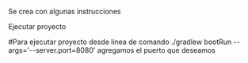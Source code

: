 Se crea con algunas instrucciones

Ejecutar proyecto




#Para ejecutar proyecto desde linea de comando
./gradlew bootRun --args='--server.port=8080' agregamos el puerto que deseamos

